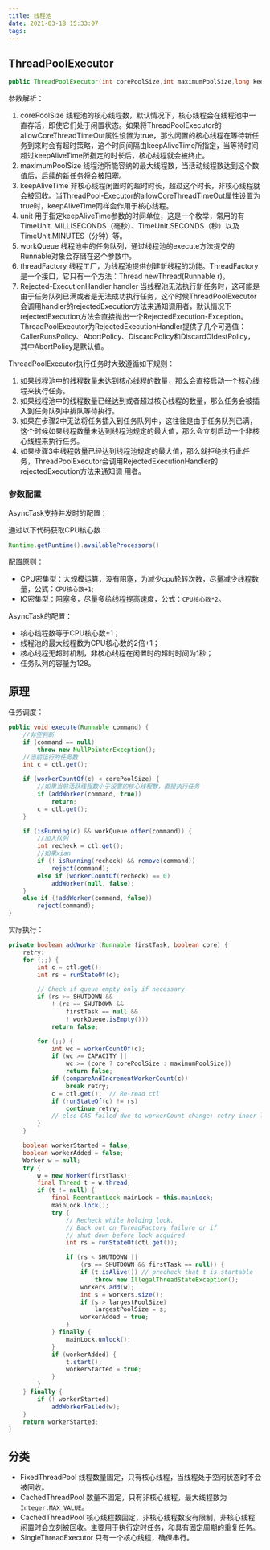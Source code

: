 ```yaml
---
title: 线程池
date: 2021-03-18 15:33:07
tags:
---
```


## ThreadPoolExecutor

```java
public ThreadPoolExecutor(int corePoolSize,int maximumPoolSize,long keepAliveTime,TimeUnit unit,BlockingQueue<Runnable> workQueue,ThreadFactory threadFactory)
```

参数解析：

1. corePoolSize
    线程池的核心线程数，默认情况下，核心线程会在线程池中一直存活，即使它们处于闲置状态。如果将ThreadPoolExecutor的allowCoreThreadTimeOut属性设置为true，那么闲置的核心线程在等待新任务到来时会有超时策略，这个时间间隔由keepAliveTime所指定，当等待时间超过keepAliveTime所指定的时长后，核心线程就会被终止。
2. maximumPoolSize 
    线程池所能容纳的最大线程数，当活动线程数达到这个数值后，后续的新任务将会被阻塞。
3. keepAliveTime
    非核心线程闲置时的超时时长，超过这个时长，非核心线程就会被回收。当ThreadPool-Executor的allowCoreThreadTimeOut属性设置为true时，keepAliveTime同样会作用于核心线程。
4. unit
    用于指定keepAliveTime参数的时间单位，这是一个枚举，常用的有TimeUnit. MILLISECONDS（毫秒）、TimeUnit.SECONDS（秒）以及TimeUnit.MINUTES（分钟）等。
5. workQueue
    线程池中的任务队列，通过线程池的execute方法提交的Runnable对象会存储在这个参数中。
6. threadFactory
    线程工厂，为线程池提供创建新线程的功能。ThreadFactory是一个接口，它只有一个方法：Thread newThread(Runnable r)。
7. Rejected-ExecutionHandler handler 
    当线程池无法执行新任务时，这可能是由于任务队列已满或者是无法成功执行任务，这个时候ThreadPoolExecutor会调用handler的rejectedExecution方法来通知调用者，默认情况下rejectedExecution方法会直接抛出一个RejectedExecution-Exception。ThreadPoolExecutor为RejectedExecutionHandler提供了几个可选值：CallerRunsPolicy、AbortPolicy、DiscardPolicy和DiscardOldestPolicy，其中AbortPolicy是默认值。

ThreadPoolExecutor执行任务时大致遵循如下规则：

1. 如果线程池中的线程数量未达到核心线程的数量，那么会直接启动一个核心线程来执行任务。
2. 如果线程池中的线程数量已经达到或者超过核心线程的数量，那么任务会被插入到任务队列中排队等待执行。
3. 如果在步骤2中无法将任务插入到任务队列中，这往往是由于任务队列已满，这个时候如果线程数量未达到线程池规定的最大值，那么会立刻启动一个非核心线程来执行任务。
4. 如果步骤3中线程数量已经达到线程池规定的最大值，那么就拒绝执行此任务，ThreadPoolExecutor会调用RejectedExecutionHandler的rejectedExecution方法来通知调 用者。

### 参数配置

AsyncTask支持并发时的配置：

通过以下代码获取CPU核心数：

```java
Runtime.getRuntime().availableProcessors()
```

配置原则：

- CPU密集型：大规模运算，没有阻塞，为减少cpu轮转次数，尽量减少线程数量，公式：`CPU核心数+1`;
- IO密集型：阻塞多，尽量多给线程提高速度，公式：`CPU核心数*2`。

AsyncTask的配置：

- 核心线程数等于CPU核心数+1；
- 线程池的最大线程数为CPU核心数的2倍+1；
- 核心线程无超时机制，非核心线程在闲置时的超时时间为1秒；
- 任务队列的容量为128。

## 原理

任务调度：

```java
public void execute(Runnable command) {
    //非空判断
    if (command == null)
        throw new NullPointerException();
    //当前运行的任务数
    int c = ctl.get();

    if (workerCountOf(c) < corePoolSize) {
        //如果当前活跃线程数小于设置的核心线程数，直接执行任务
        if (addWorker(command, true))
            return;
        c = ctl.get();
    }

    if (isRunning(c) && workQueue.offer(command)) {
        //加入队列
        int recheck = ctl.get();
        //如果xian
        if (! isRunning(recheck) && remove(command))
            reject(command);
        else if (workerCountOf(recheck) == 0)
            addWorker(null, false);
    }
    else if (!addWorker(command, false))
        reject(command);
}
```

实际执行：

```java
private boolean addWorker(Runnable firstTask, boolean core) {
    retry:
    for (;;) {
        int c = ctl.get();
        int rs = runStateOf(c);

        // Check if queue empty only if necessary.
        if (rs >= SHUTDOWN &&
            ! (rs == SHUTDOWN &&
                firstTask == null &&
                ! workQueue.isEmpty()))
            return false;

        for (;;) {
            int wc = workerCountOf(c);
            if (wc >= CAPACITY ||
                wc >= (core ? corePoolSize : maximumPoolSize))
                return false;
            if (compareAndIncrementWorkerCount(c))
                break retry;
            c = ctl.get();  // Re-read ctl
            if (runStateOf(c) != rs)
                continue retry;
            // else CAS failed due to workerCount change; retry inner loop
        }
    }

    boolean workerStarted = false;
    boolean workerAdded = false;
    Worker w = null;
    try {
        w = new Worker(firstTask);
        final Thread t = w.thread;
        if (t != null) {
            final ReentrantLock mainLock = this.mainLock;
            mainLock.lock();
            try {
                // Recheck while holding lock.
                // Back out on ThreadFactory failure or if
                // shut down before lock acquired.
                int rs = runStateOf(ctl.get());

                if (rs < SHUTDOWN ||
                    (rs == SHUTDOWN && firstTask == null)) {
                    if (t.isAlive()) // precheck that t is startable
                        throw new IllegalThreadStateException();
                    workers.add(w);
                    int s = workers.size();
                    if (s > largestPoolSize)
                        largestPoolSize = s;
                    workerAdded = true;
                }
            } finally {
                mainLock.unlock();
            }
            if (workerAdded) {
                t.start();
                workerStarted = true;
            }
        }
    } finally {
        if (! workerStarted)
            addWorkerFailed(w);
    }
    return workerStarted;
}
```

## 分类

- FixedThreadPool 线程数量固定，只有核心线程，当线程处于空闲状态时不会被回收。
- CachedThreadPool 数量不固定，只有非核心线程，最大线程数为`Integer.MAX_VALUE`。
- CachedThreadPool 核心线程数固定，非核心线程数没有限制，非核心线程闲置时会立刻被回收。主要用于执行定时任务，和具有固定周期的重复任务。
- SingleThreadExecutor 只有一个核心线程，确保串行。
